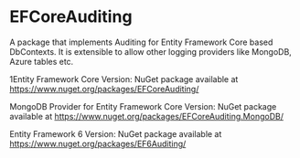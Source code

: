 # EFCoreAuditing
A package that implements Auditing for Entity Framework Core based DbContexts. It is extensible to allow other logging providers like MongoDB, Azure tables etc.

1Entity Framework Core Version: NuGet package available at https://www.nuget.org/packages/EFCoreAuditing/

MongoDB Provider for Entity Framework Core Version: NuGet package available at https://www.nuget.org/packages/EFCoreAuditing.MongoDB/

Entity Framework 6 Version: NuGet package available at https://www.nuget.org/packages/EF6Auditing/